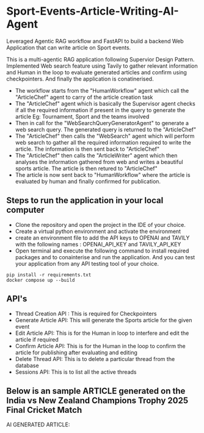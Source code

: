 # Sport-Events-Article-Writing-AI-Agent
Leveraged Agentic RAG workflow and FastAPI to build a backend Web Application that can write article on Sport events. 

This is a multi-agentic RAG application following Supervior Design Pattern. Implemented Web search feature using Tavily to gather relevant information and Human in the loop to evaluate generated articles and confirm using checkpointers. And finally the application is conatinerised.
+ The workflow starts from the "HumanWorkflow" agent which call the "ArticleChef" agent to carry of the article creation task
+ The "ArticleChef" agent which is basically the Supervisor agent checks if all the required information if present in the query to generate the article Eg: Tournament, Sport and the teams involved
+ Then in call for the "WebSearchQueryGeneratorAgent" to generate a web search query. The generated query is returned to the "ArticleChef"
+ The "ArticleChef" then calls the "WebSearch" agent which will perform web search to gather all the required information required to write the article. The information is then sent back to "ArticleChef"
+ The "ArticleChef" then calls the "ArticleWriter" agent which then analyses the information gathered from web and writes a beautiful sports article. The article is then retured to "ArticleChef"
+ The article is now sent back to "HumanWorkflow" where the article is evaluated by human and finally confirmed for publication.

## Steps to run the application in your local computer
+ Clone the repository and open the project in the IDE of your choice.
+ Create a virtual python environment and activate the environment
+ create an environment file to add the API keys to OPENAI and TAVILY with the following names : OPENAI_API_KEY and TAVILY_API_KEY
+ Open terminal and execute the following command to install required packages and to conainterise and run the application. And you can test your application from any API testing tool of your choice.
```console
pip install -r requirements.txt
docker compose up --build
```
## API's 
+ Thread Creation API : This is required for Checkpointers
+ Generate Article API: This will generate the Sports article for the given event
+ Edit Article API: This is for the Human in loop to interfere and edit the article if required
+ Confirm Article API: This is for the Human in the loop to confirm the article for publishing after evaluating and editing
+ Delete Thread API: This is to delete a particular thread from the database
+ Sessions API: This is to list all the active threads

 ## Below is an sample ARTICLE generated on the India vs New Zealand Champions Trophy 2025 Final Cricket Match
AI GENERATED ARTICLE:
